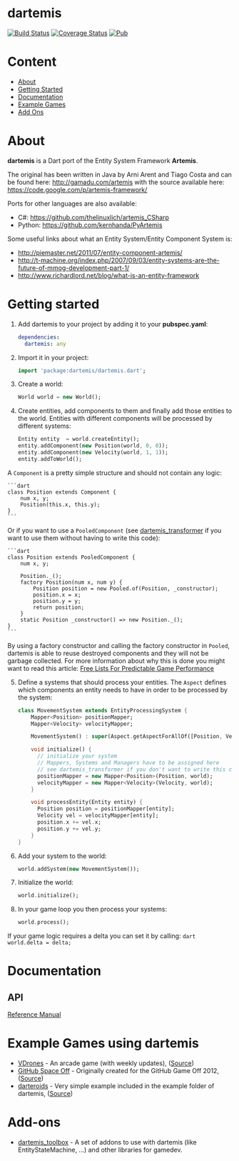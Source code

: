 dartemis
========
[![Build Status](https://drone.io/denniskaselow/dartemis/status.png)](https://drone.io/denniskaselow/dartemis/latest)
[![Coverage Status](https://coveralls.io/repos/denniskaselow/dartemis/badge.svg?branch=master)](https://coveralls.io/r/denniskaselow/dartemis?branch=master)
[![Pub](https://img.shields.io/pub/v/dartemis.svg)](https://pub.dartlang.org/packages/dartemis)

Content
=======
* [About](#about)
* [Getting Started](#getting-started)
* [Documentation](#documentation)
* [Example Games](#example-games-using-dartemis)
* [Add Ons](#add-ons)

About
=====
**dartemis** is a Dart port of the Entity System Framework **Artemis**.

The original has been written in Java by Arni Arent and Tiago Costa and can be found here: http://gamadu.com/artemis with the source available here: https://code.google.com/p/artemis-framework/

Ports for other languages are also available:

* C#: https://github.com/thelinuxlich/artemis_CSharp
* Python: https://github.com/kernhanda/PyArtemis

Some useful links about what an Entity System/Entity Component System is:

* http://piemaster.net/2011/07/entity-component-artemis/
* http://t-machine.org/index.php/2007/09/03/entity-systems-are-the-future-of-mmog-development-part-1/
* http://www.richardlord.net/blog/what-is-an-entity-framework

Getting started
===============
1. Add dartemis to your project by adding it to your **pubspec.yaml**:

    ```yaml
    dependencies:
      dartemis: any
    ```

2. Import it in your project:

    ```dart
    import 'package:dartemis/dartemis.dart';
    ```
3. Create a world:

    ```dart
    World world = new World();
    ```
4. Create entities, add components to them and finally add those entities to the world. Entities with different components will be processed by different systems:

    ```dart
    Entity entity  = world.createEntity();
    entity.addComponent(new Position(world, 0, 0));
    entity.addComponent(new Velocity(world, 1, 1));
    entity.addToWorld();
    ```
A `Component` is a pretty simple structure and should not contain any logic:

    ```dart
    class Position extends Component {
        num x, y;
        Position(this.x, this.y);
    }
    ```
Or if you want to use a `PooledComponent` (see [dartemis_transformer](https://pub.dartlang.org/packages/dartemis_transformer)
if you want to use them without having to write this code):

    ```dart
    class Position extends PooledComponent {
        num x, y;
    
        Position._();
        factory Position(num x, num y) {
            Position position = new Pooled.of(Position, _constructor);
            position.x = x;
            position.y = y;
            return position;
        }
        static Position _constructor() => new Position._();
    }
    ```
By using a factory constructor and calling the factory constructor in `Pooled`, dartemis is able to reuse destroyed components and they will not be garbage collected. For more information about why this is done you might want to read this article: [Free Lists For Predictable Game Performance](http://dartgamedevs.org/blog/2012/11/02/Free-Lists-For-Predictable-Game-Performance/)

5. Define a systems that should process your entities. The `Aspect` defines which components an entity needs to have in order to be processed by the system:

    ```dart
    class MovementSystem extends EntityProcessingSystem {
        Mapper<Position> positionMapper;
        Mapper<Velocity> velocityMapper;

        MovementSystem() : super(Aspect.getAspectForAllOf([Position, Velocity]));

        void initialize() {
          // initialize your system
          // Mappers, Systems and Managers have to be assigned here
          // see dartemis_transformer if you don't want to write this code
          positionMapper = new Mapper<Position>(Position, world);
          velocityMapper = new Mapper<Velocity>(Velocity, world);
        }

        void processEntity(Entity entity) {
          Position position = positionMapper[entity];
          Velocity vel = velocityMapper[entity];
          position.x += vel.x;
          position.y += vel.y;
        }
    }
    ```
6. Add your system to the world:

    ```dart
    world.addSystem(new MovementSystem());
    ```
7. Initialize the world:

    ```dart
    world.initialize();
    ```
8. In your game loop you then process your systems:

    ```dart
    world.process();
    ```
If your game logic requires a delta you can set it by calling:
    ```dart
    world.delta = delta;
    ```

Documentation
=============
API
---
[Reference Manual](http://www.dartdocs.org/documentation/dartemis/latest/index.html#dartemis)

Example Games using dartemis
============================
* [VDrones](http://vdrones.appspot.com/) - An arcade game (with weekly updates), ([Source](https://github.com/davidB/vdrones))
* [GitHub Space Off](http://denniskaselow.github.com/game-off-2012/) - Originally created for the GitHub Game Off 2012, ([Source](https://github.com/denniskaselow/game-off-2012))
* [darteroids](http://denniskaselow.github.com/dartemis/example/darteroids/web/darteroids.html) - Very simple example included in the example folder of dartemis, ([Source](https://github.com/denniskaselow/dartemis/tree/master/example/web))

Add-ons
=======
* [dartemis_toolbox](https://github.com/davidB/dartemis_toolbox/) - A set of addons to use with dartemis (like EntityStateMachine, ...) and other libraries for gamedev.
